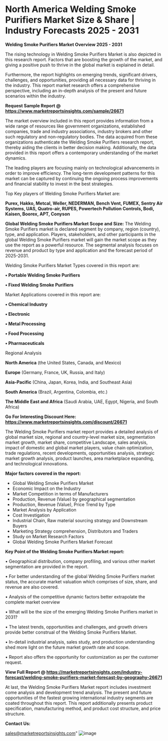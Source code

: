  # North America Welding Smoke Purifiers Market Size & Share | Industry Forecasts 2025 - 2031

<Strong> Welding Smoke Purifiers Market Overview 2025 - 2031</strong>

The rising technology in Welding Smoke Purifiers Market is also depicted in this research report. Factors that are boosting the growth of the market, and giving a positive push to thrive in the global market is explained in detail.

Furthermore, the report highlights on emerging trends, significant drivers, challenges, and opportunities, providing all necessary data for thriving in the industry. This report market research offers a comprehensive perspective, including an in-depth analysis of the present and future scenarios within the industry.

<strong>Request Sample Report @ <a href=https://www.marketreportsinsights.com/sample/26671>https://www.marketreportsinsights.com/sample/26671</a></strong>

The market overview included in this report provides information from a wide range of resources like government organizations, established companies, trade and industry associations, industry brokers and other such regulatory and non-regulatory bodies. The data acquired from these organizations authenticate the Welding Smoke Purifiers research report, thereby aiding the clients in better decision making. Additionally, the data provided in this report offers a contemporary understanding of the market dynamics.

The leading players are focusing mainly on technological advancements in order to improve efficiency. The long-term development patterns for this market can be captured by continuing the ongoing process improvements and financial stability to invest in the best strategies.

Top Key players of Welding Smoke Purifiers Market are:

<strong>Purex, Hakko, Metcal, Weller, NEDERMAN, Bench Vent, FUMEX, Sentry Air Systems, UAS, Quatro-air, RUPES, Powertech Pollution Controls, Bodi, Kaisen, Boorex, APT, Conyson</strong>

<strong><b>Global Welding Smoke Purifiers Market Scope and Size:</b></strong>
The Welding Smoke Purifiers market is declared segment by company, region (country), type, and application. Players, stakeholders, and other participants in the global Welding Smoke Purifiers market will gain the market scope as they use the report as a powerful resource. The segmental analysis focuses on revenue and product by type and application and the forecast period of 2025-2031.

Welding Smoke Purifiers Market Types covered in this report are:

<strong>• Portable Welding Smoke Purifiers

• Fixed Welding Smoke Purifiers</strong>

Market Applications covered in this report are:

<strong>• Chemical Industry

• Electronic

• Metal Processing

• Food Processing

• Pharmaceuticals</strong> 

Regional Analysis

<strong>North America</strong> (the United States, Canada, and Mexico)

<strong>Europe</strong> (Germany, France, UK, Russia, and Italy)

<strong>Asia-Pacific</strong> (China, Japan, Korea, India, and Southeast Asia)

<strong>South America</strong> (Brazil, Argentina, Colombia, etc.)

<strong>The Middle East and Africa</strong> (Saudi Arabia, UAE, Egypt, Nigeria, and South Africa)

<strong>Go For Interesting Discount Here: <a href=https://www.marketreportsinsights.com/discount/26671>https://www.marketreportsinsights.com/discount/26671</a></strong>

The Welding Smoke Purifiers market report provides a detailed analysis of global market size, regional and country-level market size, segmentation market growth, market share, competitive Landscape, sales analysis, impact of domestic and global market players, value chain optimization, trade regulations, recent developments, opportunities analysis, strategic market growth analysis, product launches, area marketplace expanding, and technological innovations.

<strong><b>Major factors covered in the report:</b></strong>
<ul>
  <li>Global Welding Smoke Purifiers Market </li>
  <li>Economic Impact on the Industry</li>
  <li>Market Competition in terms of Manufacturers</li>
  <li>Production, Revenue (Value) by geographical segmentation</li>
  <li>Production, Revenue (Value), Price Trend by Type</li>
  <li>Market Analysis by Application</li>
  <li>Cost Investigation</li>
  <li>Industrial Chain, Raw material sourcing strategy and Downstream Buyers</li>
  <li>Marketing Strategy comprehension, Distributors and Traders</li>
  <li>Study on Market Research Factors</li>
  <li>Global Welding Smoke Purifiers Market Forecast</li>
</ul>

<strong><b>Key Point of the Welding Smoke Purifiers Market report:</b></strong>

• Geographical distribution, company profiling, and various other market segmentation are provided in the report.

• For better understanding of the global Welding Smoke Purifiers market status, the accurate market valuation which comprises of size, share, and revenue are also covered.

• Analysis of the competitive dynamic factors better extrapolate the complete market overview

• What will be the size of the emerging Welding Smoke Purifiers market in 2031?

• The latest trends, opportunities and challenges, and growth drivers provide better construal of the Welding Smoke Purifiers Market.

• In-detail industrial analysis, sales study, and production understanding shed more light on the future market growth rate and scope.

• Report also offers the opportunity for customization as per the customer request.

<strong><b>View Full Report @ <a href=https://marketreportsinsights.com/industry-forecast/welding-smoke-purifiers-market-forecast-by-geography-26671>https://marketreportsinsights.com/industry-forecast/welding-smoke-purifiers-market-forecast-by-geography-26671</a></b></strong>


At last, the Welding Smoke Purifiers Market report includes investment come analysis and development trend analysis. The present and future opportunities of the fastest growing international industry segments are coated throughout this report. This report additionally presents product specification, manufacturing method, and product cost structure, and price structure.

<strong>Contact Us:</strong>

sales@marketreportsinsights.com"
![image](https://github.com/user-attachments/assets/07b6f9b7-157a-4234-9e1b-8a02f7818eb2)
